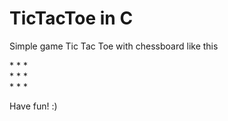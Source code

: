 # TicTacToe in C

Simple game Tic Tac Toe with chessboard like this

\* \* \*  
\* \* \*  
\* \* \*  

Have fun! :)

